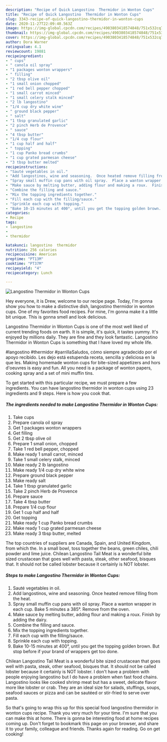 ```yaml
---
description: "Recipe of Quick Langostino  Thermidor in Wonton Cups"
title: "Recipe of Quick Langostino  Thermidor in Wonton Cups"
slug: 3343-recipe-of-quick-langostino-thermidor-in-wonton-cups
date: 2020-11-27T22:09:40.563Z
image: https://img-global.cpcdn.com/recipes/4903803418574848/751x532cq70/langostino-thermidor-in-wonton-cups-recipe-main-photo.jpg
thumbnail: https://img-global.cpcdn.com/recipes/4903803418574848/751x532cq70/langostino-thermidor-in-wonton-cups-recipe-main-photo.jpg
cover: https://img-global.cpcdn.com/recipes/4903803418574848/751x532cq70/langostino-thermidor-in-wonton-cups-recipe-main-photo.jpg
author: Dora Warner
ratingvalue: 4.1
reviewcount: 19881
recipeingredient:
- " cups"
- " canola oil spray"
- "1 packages wonton wrappers"
- " filling"
- "2 tbsp olive oil"
- "1 small onion chopped"
- "1 red bell pepper chopped"
- "1 small carrot minced"
- "1 small celery stalk minced"
- "2 lb langostino"
- "1/4 cup dry white wine"
- " ground black pepper"
- " salt"
- "1 tbsp granulated garlic"
- "2 pinch Herb de Provence"
- " sauce"
- "4 tbsp butter"
- "1/4 cup flour"
- "1 cup half and half"
- " topping"
- "1 cup Panko bread crumbs"
- "1 cup grated parmesan cheese"
- "3 tbsp butter melted"
recipeinstructions:
- "Sauté vegetables in oil."
- "Add langostinos, wine and seasoning.  Once heated remove filling from the heat."
- "Spray small muffin cup pans with oil spray.  Place a wanton wrapper in each cup. Bake 5 minutes a 385°. Remove from the oven."
- "Make sauce by melting butter, adding flour and making a roux.  Finish by adding the dairy."
- "Combine the filling and sauce."
- "Mix the topping ingredients together."
- "Fill each cup with the filling/sauce."
- "Sprinkle each cup with topping."
- "Bake 10-15 minutes at 400°, until you get the topping golden brown.  But stop before if your brand of wrappers get too done."
categories:
- Recipe
tags:
- langostino
- 
- thermidor

katakunci: langostino  thermidor 
nutrition: 256 calories
recipecuisine: American
preptime: "PT13M"
cooktime: "PT37M"
recipeyield: "4"
recipecategory: Lunch

---
```



![Langostino  Thermidor in Wonton Cups](https://img-global.cpcdn.com/recipes/4903803418574848/751x532cq70/langostino-thermidor-in-wonton-cups-recipe-main-photo.jpg)

Hey everyone, it is Drew, welcome to our recipe page. Today, I'm gonna show you how to make a distinctive dish, langostino  thermidor in wonton cups. One of my favorites food recipes. For mine, I'm gonna make it a little bit unique. This is gonna smell and look delicious.

Langostino  Thermidor in Wonton Cups is one of the most well liked of current trending foods on earth. It is simple, it's quick, it tastes yummy. It's enjoyed by millions daily. They are fine and they look fantastic. Langostino  Thermidor in Wonton Cups is something that I have loved my whole life.

#langostino #thermidor #parrillaSaludos, cómo siempre agradecido por el apoyo recibido. Les dejo está estupenda receta, sencilla y deliciosa en la que les. Making homemade wonton cups for bite-sized appetizers and hors d&#39;oeuvres is easy and fun. All you need is a package of wonton papers, cooking spray and a set of mini muffin tins.


To get started with this particular recipe, we must prepare a few ingredients. You can have langostino  thermidor in wonton cups using 23 ingredients and 9 steps. Here is how you cook that.

<!--inarticleads1-->

##### The ingredients needed to make Langostino  Thermidor in Wonton Cups:

1. Take  cups
1. Prepare  canola oil spray
1. Get 1 packages wonton wrappers
1. Get  filling
1. Get 2 tbsp olive oil
1. Prepare 1 small onion, chopped
1. Take 1 red bell pepper, chopped
1. Make ready 1 small carrot, minced
1. Take 1 small celery stalk, minced
1. Make ready 2 lb langostino
1. Make ready 1/4 cup dry white wine
1. Prepare  ground black pepper
1. Make ready  salt
1. Take 1 tbsp granulated garlic
1. Take 2 pinch Herb de Provence
1. Prepare  sauce
1. Take 4 tbsp butter
1. Prepare 1/4 cup flour
1. Get 1 cup half and half
1. Get  topping
1. Make ready 1 cup Panko bread crumbs
1. Make ready 1 cup grated parmesan cheese
1. Make ready 3 tbsp butter, melted


The top countries of suppliers are Canada, Spain, and United Kingdom, from which the. In a small bowl, toss together the beans, green chiles, chili powder and lime juice. Chilean Langostino Tail Meat is a wonderful bite sized crustacean that goes well with pasta, steak, other seafood, bisques that. It should not be called lobster because it certainly is NOT lobster. 

<!--inarticleads2-->

##### Steps to make Langostino  Thermidor in Wonton Cups:

1. Sauté vegetables in oil.
1. Add langostinos, wine and seasoning.  Once heated remove filling from the heat.
1. Spray small muffin cup pans with oil spray.  Place a wanton wrapper in each cup. Bake 5 minutes a 385°. Remove from the oven.
1. Make sauce by melting butter, adding flour and making a roux.  Finish by adding the dairy.
1. Combine the filling and sauce.
1. Mix the topping ingredients together.
1. Fill each cup with the filling/sauce.
1. Sprinkle each cup with topping.
1. Bake 10-15 minutes at 400°, until you get the topping golden brown.  But stop before if your brand of wrappers get too done.


Chilean Langostino Tail Meat is a wonderful bite sized crustacean that goes well with pasta, steak, other seafood, bisques that. It should not be called lobster because it certainly is NOT lobster. I don&#39;t have a problem with people enjoying langostino but I do have a problem when fast food chains. Langostino looks like cooked shrimp meat but has a sweet, delicate flavor more like lobster or crab. They are an ideal size for salads, stuffings, soups, seafood sauces or pizza and can be sautéed or stir-fried to serve over pasta. 

So that's going to wrap this up for this special food langostino  thermidor in wonton cups recipe. Thank you very much for your time. I'm sure that you can make this at home. There is gonna be interesting food at home recipes coming up. Don't forget to bookmark this page on your browser, and share it to your family, colleague and friends. Thanks again for reading. Go on get cooking!
